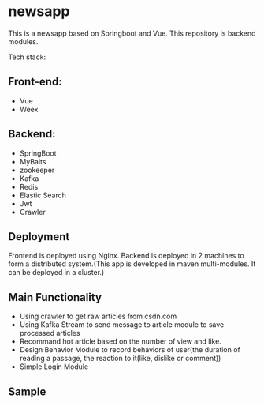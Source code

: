 # newsapp
This is a  newsapp based on Springboot and Vue.
This repository is backend modules.

Tech stack:

## Front-end:
* Vue
* Weex
  
## Backend:
* SpringBoot
* MyBaits
* zookeeper
* Kafka
* Redis
* Elastic Search
* Jwt
* Crawler

## Deployment
Frontend is deployed using Nginx.
Backend is deployed in 2 machines to form a distributed system.(This app is developed in maven multi-modules. It can be deployed in a cluster.)

## Main Functionality

* Using crawler to get raw articles from csdn.com
* Using Kafka Stream to send message to article module to save processed articles
* Recommand hot article based on the number of view and like.
* Design Behavior Module to record behaviors of user(the duration of reading a passage, the reaction to it(like, dislike or comment))
* Simple Login Module

## Sample
